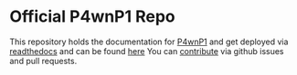 # Official P4wnP1 Repo

This repository holds the documentation for [P4wnP1](https://github.com/MaMe82/P4wnP1) and get deployed via [readthedocs](https://readthedocs.org) and can be found [here](https://p4wnp1.readthedocs.io/en/latest/)
You can [contribute](https://p4wnp1.readthedocs.io/en/latest/Contributing-Subfolder/Contributing-Home/) via github issues and pull requests.

